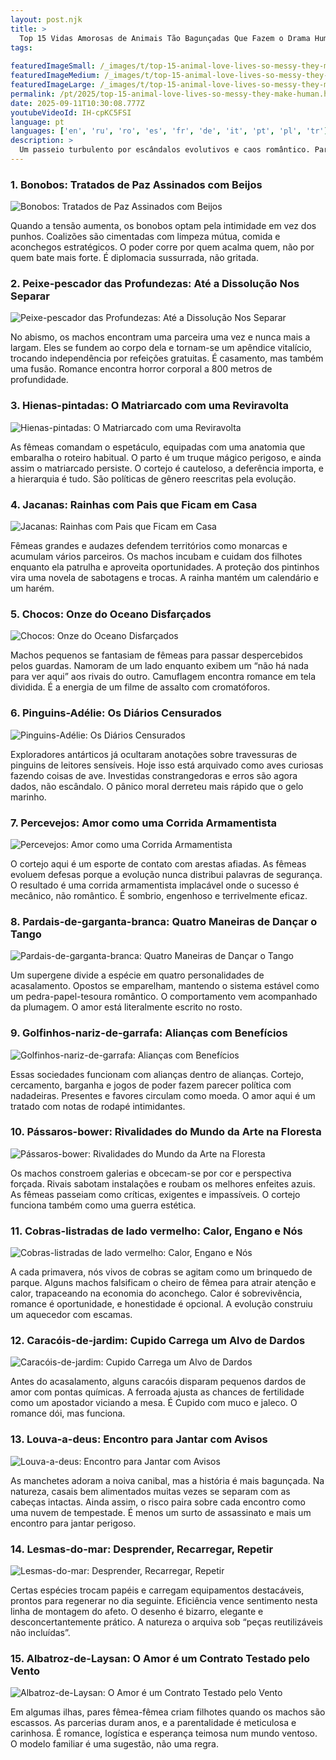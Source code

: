 ```yaml
---
layout: post.njk
title: >
  Top 15 Vidas Amorosas de Animais Tão Bagunçadas Que Fazem o Drama Humano Parecer Manso
tags:
  
featuredImageSmall: /_images/t/top-15-animal-love-lives-so-messy-they-make-human-cover-pt-small.webp
featuredImageMedium: /_images/t/top-15-animal-love-lives-so-messy-they-make-human-cover-pt-medium.webp
featuredImageLarge: /_images/t/top-15-animal-love-lives-so-messy-they-make-human-cover-pt-large.webp
permalink: /pt/2025/top-15-animal-love-lives-so-messy-they-make-human.html
date: 2025-09-11T10:30:08.777Z
youtubeVideoId: IH-cpKC5FSI
language: pt
languages: ['en', 'ru', 'ro', 'es', 'fr', 'de', 'it', 'pt', 'pl', 'tr']
description: >
  Um passeio turbulento por escândalos evolutivos e caos romântico. Partes iguais de ciência, boato e comportamentos que levantam sobrancelhas, esses cortejos são engraçados, assustadores e estranhamente compreensíveis. Espere jogos de poder, furtos de arte e alianças com benefícios. Prepare-se para repensar o que “normal” significa na natureza.
---
```


### 1. Bonobos: Tratados de Paz Assinados com Beijos

![Bonobos: Tratados de Paz Assinados com Beijos](/_images/5/51c4fc194cfdf5f8e53bc88e80f564ec-medium.webp)

Quando a tensão aumenta, os bonobos optam pela intimidade em vez dos punhos. Coalizões são cimentadas com limpeza mútua, comida e aconchegos estratégicos. O poder corre por quem acalma quem, não por quem bate mais forte. É diplomacia sussurrada, não gritada.

### 2. Peixe-pescador das Profundezas: Até a Dissolução Nos Separar

![Peixe-pescador das Profundezas: Até a Dissolução Nos Separar](/_images/d/d586b795cc48bf3ee9d55c3720b05434-medium.webp)

No abismo, os machos encontram uma parceira uma vez e nunca mais a largam. Eles se fundem ao corpo dela e tornam-se um apêndice vitalício, trocando independência por refeições gratuitas. É casamento, mas também uma fusão. Romance encontra horror corporal a 800 metros de profundidade.

### 3. Hienas-pintadas: O Matriarcado com uma Reviravolta

![Hienas-pintadas: O Matriarcado com uma Reviravolta](/_images/c/ccd8c4809b4c99305f7b940c2f6fd5f7-medium.webp)

As fêmeas comandam o espetáculo, equipadas com uma anatomia que embaralha o roteiro habitual. O parto é um truque mágico perigoso, e ainda assim o matriarcado persiste. O cortejo é cauteloso, a deferência importa, e a hierarquia é tudo. São políticas de gênero reescritas pela evolução.

### 4. Jacanas: Rainhas com Pais que Ficam em Casa

![Jacanas: Rainhas com Pais que Ficam em Casa](/_images/b/b73c0f79fdfa71ea32b1b0a586b69b2b-medium.webp)

Fêmeas grandes e audazes defendem territórios como monarcas e acumulam vários parceiros. Os machos incubam e cuidam dos filhotes enquanto ela patrulha e aproveita oportunidades. A proteção dos pintinhos vira uma novela de sabotagens e trocas. A rainha mantém um calendário e um harém.

### 5. Chocos: Onze do Oceano Disfarçados

![Chocos: Onze do Oceano Disfarçados](/_images/a/a7acc7131d31ade33b279611106f74ff-medium.webp)

Machos pequenos se fantasiam de fêmeas para passar despercebidos pelos guardas. Namoram de um lado enquanto exibem um “não há nada para ver aqui” aos rivais do outro. Camuflagem encontra romance em tela dividida. É a energia de um filme de assalto com cromatóforos.

### 6. Pinguins-Adélie: Os Diários Censurados

![Pinguins-Adélie: Os Diários Censurados](/_images/5/5a87126ab4179c2a8a394d1594caa2a8-medium.webp)

Exploradores antárticos já ocultaram anotações sobre travessuras de pinguins de leitores sensíveis. Hoje isso está arquivado como aves curiosas fazendo coisas de ave. Investidas constrangedoras e erros são agora dados, não escândalo. O pânico moral derreteu mais rápido que o gelo marinho.

### 7. Percevejos: Amor como uma Corrida Armamentista

![Percevejos: Amor como uma Corrida Armamentista](/_images/a/a97649981240eab29e28d9254c622534-medium.webp)

O cortejo aqui é um esporte de contato com arestas afiadas. As fêmeas evoluem defesas porque a evolução nunca distribui palavras de segurança. O resultado é uma corrida armamentista implacável onde o sucesso é mecânico, não romântico. É sombrio, engenhoso e terrivelmente eficaz.

### 8. Pardais-de-garganta-branca: Quatro Maneiras de Dançar o Tango

![Pardais-de-garganta-branca: Quatro Maneiras de Dançar o Tango](/_images/9/93d841e22095a6e6a0b9eadc4eaffb19-medium.webp)

Um supergene divide a espécie em quatro personalidades de acasalamento. Opostos se emparelham, mantendo o sistema estável como um pedra-papel-tesoura romântico. O comportamento vem acompanhado da plumagem. O amor está literalmente escrito no rosto.

### 9. Golfinhos-nariz-de-garrafa: Alianças com Benefícios

![Golfinhos-nariz-de-garrafa: Alianças com Benefícios](/_images/a/a41e6de36bf671b8a8fe73277acb9dfc-medium.webp)

Essas sociedades funcionam com alianças dentro de alianças. Cortejo, cercamento, barganha e jogos de poder fazem parecer política com nadadeiras. Presentes e favores circulam como moeda. O amor aqui é um tratado com notas de rodapé intimidantes.

### 10. Pássaros-bower: Rivalidades do Mundo da Arte na Floresta

![Pássaros-bower: Rivalidades do Mundo da Arte na Floresta](/_images/8/837f80a497717e612f2c48e4ffdfec0b-medium.webp)

Os machos constroem galerias e obcecam-se por cor e perspectiva forçada. Rivais sabotam instalações e roubam os melhores enfeites azuis. As fêmeas passeiam como críticas, exigentes e impassíveis. O cortejo funciona também como uma guerra estética.

### 11. Cobras-listradas de lado vermelho: Calor, Engano e Nós

![Cobras-listradas de lado vermelho: Calor, Engano e Nós](/_images/a/a30a40c558eadf3fe74defb17c381b2c-medium.webp)

A cada primavera, nós vivos de cobras se agitam como um brinquedo de parque. Alguns machos falsificam o cheiro de fêmea para atrair atenção e calor, trapaceando na economia do aconchego. Calor é sobrevivência, romance é oportunidade, e honestidade é opcional. A evolução construiu um aquecedor com escamas.

### 12. Caracóis-de-jardim: Cupido Carrega um Alvo de Dardos

![Caracóis-de-jardim: Cupido Carrega um Alvo de Dardos](/_images/e/e08198bf13fc9f2854b4296c9609c2d1-medium.webp)

Antes do acasalamento, alguns caracóis disparam pequenos dardos de amor com pontas químicas. A ferroada ajusta as chances de fertilidade como um apostador viciando a mesa. É Cupido com muco e jaleco. O romance dói, mas funciona.

### 13. Louva-a-deus: Encontro para Jantar com Avisos

![Louva-a-deus: Encontro para Jantar com Avisos](/_images/2/283fd17f057d6126b32c2d5e9aa75470-medium.webp)

As manchetes adoram a noiva canibal, mas a história é mais bagunçada. Na natureza, casais bem alimentados muitas vezes se separam com as cabeças intactas. Ainda assim, o risco paira sobre cada encontro como uma nuvem de tempestade. É menos um surto de assassinato e mais um encontro para jantar perigoso.

### 14. Lesmas-do-mar: Desprender, Recarregar, Repetir

![Lesmas-do-mar: Desprender, Recarregar, Repetir](/_images/b/b953dab96f744b99bcb8cae1d594cca0-medium.webp)

Certas espécies trocam papéis e carregam equipamentos destacáveis, prontos para regenerar no dia seguinte. Eficiência vence sentimento nesta linha de montagem do afeto. O desenho é bizarro, elegante e desconcertantemente prático. A natureza o arquiva sob “peças reutilizáveis não incluídas”.

### 15. Albatroz-de-Laysan: O Amor é um Contrato Testado pelo Vento

![Albatroz-de-Laysan: O Amor é um Contrato Testado pelo Vento](/_images/1/13c985746368a61a599d9c2010540e12-medium.webp)

Em algumas ilhas, pares fêmea-fêmea criam filhotes quando os machos são escassos. As parcerias duram anos, e a parentalidade é meticulosa e carinhosa. É romance, logística e esperança teimosa num mundo ventoso. O modelo familiar é uma sugestão, não uma regra.


